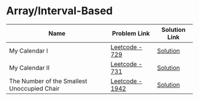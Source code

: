 # Array/Interval-Based


| Name       | Problem Link                       | Solution Link                     |
|--------------------|------------------------------------|-----------------------------------|
| My Calendar I          | [Leetcode - 729](https://leetcode.com/problems/my-calendar-i/description/)                | [Solution](https://github.com/moinhameed27/Ultimate-DSA/blob/main/Array/Interval-Based/My%20Calendar%20I.cpp)              |
| My Calendar II          | [Leetcode - 731](https://leetcode.com/problems/my-calendar-ii/description/)                | [Solution](https://github.com/moinhameed27/Ultimate-DSA/blob/main/Array/Interval-Based/My%20Calendar%20II.cpp)              |
| The Number of the Smallest Unoccupied Chair          | [Leetcode - 1942](https://leetcode.com/problems/the-number-of-the-smallest-unoccupied-chair/description/)                | [Solution](https://github.com/moinhameed27/Ultimate-DSA/blob/main/Array/Interval-Based/The%20Number%20of%20the%20Smallest%20Unoccupied%20Chair.cpp)              |

